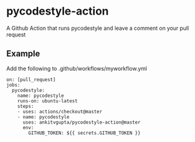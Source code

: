 # pycodestyle-action
A Github Action that runs pycodestyle and leave a comment on your pull request


## Example
Add the following to .github/workflows/myworkflow.yml

``` 
on: [pull_request]
jobs:
  pycodestyle:
    name: pycodestyle
    runs-on: ubuntu-latest
    steps:
    - uses: actions/checkout@master
    - name: pycodestyle
      uses: ankitvgupta/pycodestyle-action@master
      env:
        GITHUB_TOKEN: ${{ secrets.GITHUB_TOKEN }}
```

